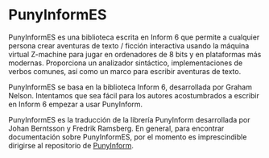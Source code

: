 # PunyInformES

PunyInformES es una biblioteca escrita en Inform 6 que permite a cualquier persona
crear aventuras de texto / ficción interactiva usando la máquina virtual Z-machine
para jugar en ordenadores de 8 bits y en plataformas más modernas. Proporciona un
analizador sintáctico, implementaciones de verbos comunes, así como un marco para
escribir aventuras de texto.

PunyInformES se basa en la biblioteca Inform 6, desarrollada por Graham Nelson.
Intentamos que sea fácil para los autores acostumbrados a escribir en Inform 6
empezar a usar PunyInform.

PunyInformES es la traducción de la librería PunyInform desarrollada por Johan
Berntsson y Fredrik Ramsberg. En general, para encontrar documentación sobre
PunyInformES, por el momento es imprescindible dirigirse al repositorio de
[PunyInform](https://github.com/johanberntsson/PunyInform).

